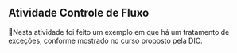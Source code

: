 ## Atividade Controle de Fluxo 

📃Nesta atividade foi feito um exemplo em que há um tratamento de exceções, conforme mostrado no curso proposto pela DIO. 

